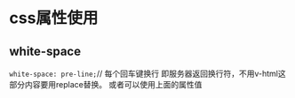 <!--
 * @Author: your name
 * @Date: 2020-11-21 15:22:56
 * @LastEditTime: 2020-11-21 15:24:16
 * @LastEditors: Please set LastEditors
 * @Description: css属性使用
 * @FilePath: \garbage-book\on_the_job\归类\css\属性.md
-->

# css属性使用

## white-space

`white-space: pre-line;`// 每个回车键换行
即服务器返回换行符，不用v-html这部分内容要用replace替换。
或者可以使用上面的属性值